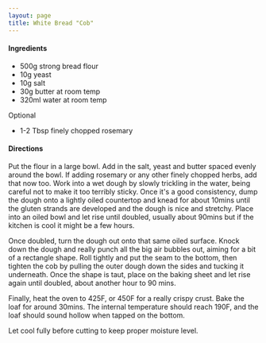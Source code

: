 ```yaml
---
layout: page
title: White Bread "Cob"
---
```


#### Ingredients

- 500g strong bread flour
- 10g yeast
- 10g salt
- 30g butter at room temp
- 320ml water at room temp

Optional
- 1-2 Tbsp finely chopped rosemary


#### Directions
Put the flour in a large bowl. Add in the salt, yeast and butter spaced evenly around the bowl. If adding rosemary or any other finely chopped herbs, add that now too. Work into a wet dough by slowly trickling in the water, being careful not to make it too terribly sticky. Once it's a good consistency, dump the dough onto a lightly oiled countertop and knead for about 10mins until the gluten strands are developed and the dough is nice and stretchy. Place into an oiled bowl and let rise until doubled, usually about 90mins but if the kitchen is cool it might be a few hours. 

Once doubled, turn the dough out onto that same oiled surface. Knock down the dough and really punch all the big air bubbles out, aiming for a bit of a rectangle shape. Roll tightly and put the seam to the bottom, then tighten the cob by pulling the outer dough down the sides and tucking it underneath. Once the shape is taut, place on the baking sheet and let rise again until doubled, about another hour to 90 mins. 

Finally, heat the oven to 425F, or 450F for a really crispy crust. Bake the loaf for around 30mins. The internal temperature should reach 190F, and the loaf should sound hollow when tapped on the bottom.

Let cool fully before cutting to keep proper moisture level. 